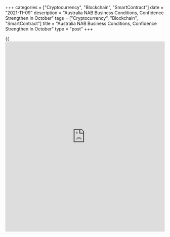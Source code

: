 +++
categories = ["Cryptocurrency", "Blockchain", "SmartContract"]
date = "2021-11-09"
description = "Australia NAB Business Conditions, Confidence Strengthen In October"
tags = ["Cryptocurrency", "Blockchain", "SmartContract"]
title = "Australia NAB Business Conditions, Confidence Strengthen In October"
type = "post"
+++

{{<iframe id="large-banner" src="https://www.bounty.group/#slide=22.0" width="100%" height="600" scrolling="no" style="border: 0px solid rgb(216, 221, 230); border-radius: 3px;">}}

Australia [business][1] conditions and confidence strengthened in
October as lockdowns came to an end in both NSW and Victoria, survey
results from National Australia Bank showed on Tuesday.

The business conditions index advanced to 11 from 5.0 in September. All
components of conditions rebounded, with trading conditions posting the
strongest growth.

Similarly, the business confidence indicator improved to 21 from 10 a
month ago. Retail, business, finance and property, and personal and
recreation services all saw large confidence improvements, the survey
showed.  
  
"There is still scope for things to improve further in coming months,
particularly in Victoria, but overall this is an encouraging result with
conditions back above their long-run average," NAB chief economist Alan
Oster.

Conditions should continue to improve as vaccination rates rise and
restrictions ease further, said Oster.

For comments and feedback [contact](https://www.playgroundfx.com/contact/): editorial@rtt[news](https://www.letsplayfx.com/blog/forex-news-website/).com

[Economic News][2]

 **What parts of the world are seeing the best (and worst) economic
performances lately? Click[here][3] to check out our [Econ Scorecard][3]
and find out! See up-to-the-moment [ranking](https://www.playgroundfx.com/blog/crypto-exchange-ranking/)s for the best and worst
performers in [GDP][4], [unemployment rate][5], [inflation][6] and much
more.**

   1. www.rtt[news](https://www.letsplayfx.com/blog/forex-news-website/).com/Content/Business.aspx
   2. www.rtt[news](https://www.letsplayfx.com/blog/forex-news-website/).com/Content/EconomicNews.aspx
   3. www.rtt[news](https://www.letsplayfx.com/blog/forex-news-website/).com/economic-scorecard/world-rank/unemployment-rate/highest-performance.aspx
   4. www.rtt[news](https://www.letsplayfx.com/blog/forex-news-website/).com/economic-scorecard/world-rank/GDP/highest-performance.aspx
   5. www.rtt[news](https://www.letsplayfx.com/blog/forex-news-website/).com/economic-scorecard/world-rank/unemployment-rate/lowest-performance.aspx
   6. www.rtt[news](https://www.letsplayfx.com/blog/forex-news-website/).com/economic-scorecard/world-rank/CPI/highest-performance.aspx